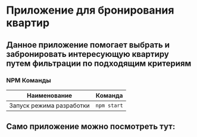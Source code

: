 # Приложение для бронирования квартир

## Данное приложение помогает выбрать и забронировать интересующую квартиру путем фильтрации по подходящим критериям

### NPM Команды

| Наименование | Команда |
  | --- | ----------- |
| Запуск режима разработки | ```npm start``` |

## Само приложение можно посмотреть тут: 
